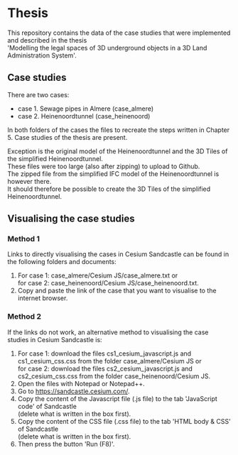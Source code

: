 # Thesis

This repository contains the data of the case studies that were implemented and described in the thesis <br>
'Modelling the legal spaces of 3D underground objects in a 3D Land Administration System'.

## Case studies

There are two cases: <br> 
- case 1. Sewage pipes in Almere (case_almere) <br>
- case 2. Heinenoordtunnel (case_heinenoord) <br> 

In both folders of the cases the files to recreate the steps written in Chapter 5. Case studies of the thesis are present.

Exception is the original model of the Heinenoordtunnel and the 3D Tiles of the simplified Heinenoordtunnel. <br>
These files were too large (also after zipping) to upload to Github. <br>
The zipped file from the simplified IFC model of the Heinenoordtunnel is however there. <br>
It should therefore be possible to create the 3D Tiles of the simplified Heinenoordtunnel. <br>

## Visualising the case studies


### Method 1

Links to directly visualising the cases in Cesium Sandcastle can be found in the following folders and documents: <br>

1. For case 1: case_almere/Cesium JS/case_almere.txt or <br>
   for case 2: case_heinenoord/Cesium JS/case_heinenoord.txt. <br>
2. Copy and paste the link of the case that you want to visualise to the internet browser. <br>

### Method 2

If the links do not work, an alternative method to visualising the case studies in Cesium Sandcastle is: <br>

1. For case 1: download the files cs1_cesium_javascript.js and cs1_cesium_css.css from the folder case_almere/Cesium JS or <br>
   for case 2: download the files cs2_cesium_javascript.js and cs2_cesium_css.css from the folder case_heinenoord/Cesium JS. <br>
2. Open the files with Notepad or Notepad++. <br>
3. Go to https://sandcastle.cesium.com/. <br>
4. Copy the content of the Javascript file (.js file) to the tab 'JavaScript code' of Sandcastle <br> (delete what is written in the box first). 
5. Copy the content of the CSS file (.css file) to the tab 'HTML body & CSS' of Sandcastle <br> (delete what is written in the box first). 
6. Then press the button 'Run (F8)'. <br>


